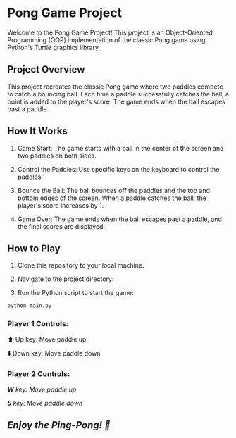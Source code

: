 # Pong Game Project

Welcome to the Pong Game Project! This project is an Object-Oriented Programming (OOP) implementation of the classic Pong game using Python's Turtle graphics library.

## Project Overview

This project recreates the classic Pong game where two paddles compete to catch a bouncing ball. Each time a paddle successfully catches the ball, a point is added to the player's score. The game ends when the ball escapes past a paddle.

## How It Works

1. Game Start: The game starts with a ball in the center of the screen and two paddles on both sides.

2. Control the Paddles: Use specific keys on the keyboard to control the paddles.

3. Bounce the Ball: The ball bounces off the paddles and the top and bottom edges of the screen. When a paddle catches the ball, the player's score increases by 1.

4. Game Over: The game ends when the ball escapes past a paddle, and the final scores are displayed.

## How to Play

1. Clone this repository to your local machine.

2. Navigate to the project directory:

3. Run the Python script to start the game:
```bash
python main.py
```

### Player 1 Controls:

⬆️ Up key: Move paddle up

⬇️ Down key: Move paddle down

### Player 2 Controls:

**<i>W** key: Move paddle up

**<i>S** key: Move paddle down

## *Enjoy the Ping-Pong!* 🏓
